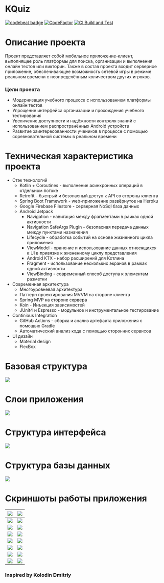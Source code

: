 # KQuiz
[![codebeat badge](https://codebeat.co/badges/532250f5-5bb9-4a9d-97ee-a658e19caddf)](https://codebeat.co/projects/github-com-albatovk-kquiz-master) [![CodeFactor](https://www.codefactor.io/repository/github/albatovk/kquiz/badge)](https://www.codefactor.io/repository/github/albatovk/kquiz)
[![CI Build and Test](https://github.com/AlbatovK/KQuiz/actions/workflows/main.yml/badge.svg)](https://github.com/AlbatovK/KQuiz/actions/workflows/main.yml)
# Описание проекта
Проект представляет собой мобильное приложение-клиент, выполнящее роль платформы для поиска, организации и выполнения онлайн тестов или викторин. Также в состав проекта входит серверное приложение, обеспечивающее возможность сетевой игры в режиме реальном времени с неопределённым количеством других игроков.
### Цели проекта
* Модернизация учебного процесса с использованием платформы онлайн тестов
* Упрощение интерфейса организации и прохождения учебного тестирования
* Увеличение доступности и надёжности контроля знаний с использованием распространённых Android устройств
* Развитие заинтересованности учеников в процессе с помощью соревновательной системы в реальном времени
# Техническая характеристика проекта
 * Стэк технологий
    * Kotlin + Coroutines - выполнение асинхронных операций в отдельном потоке
    * Retrofit - быстрый и безопасный доступ к API со стороны клиента
    * Spring Boot Framework - web-приложение развёрнутое на Heroku
    * Google Firebase Filestore - серверная NoSql база данных
    * Android Jetpack
        * Navigation - навигация между фрагментами в раиках одной активности
        * Navigation SafeArgs Plugin - безопасная передача данных между пунктами назначения
        * Lifecycle - обработка событий на основе жизненного цикла приложения
        * ViewModel - хранение и использование данных относящихся к UI в привязке к жизненному циклу представления
        * Android KTX - набор расширений для Котлина
        * Fragment - использование нескольких экранов в рамках одной активности
        * ViewBinding - современный способ доступа к элементам разметки
* Современная архитектура
    * Многоуровневая архитектура
    * Паттерн проектирования MVVM на стороне клиента
    * Spring MVP на стороне сервера
    * Koin - Инъекция зависимостей
    * JUnit4 и Espresso - модульное и инструментальное тестирование
* Continious Integration
  * GitHub Actions - сборка и анализ артефакта приложения с помощью Gradle
  * Автоматический анализ кода с помощью сторонних сервисов
* UI дизайн
    * Material design
    * FlexBox

# Базовая структура
![](https://github.com/AlbatovK/KQuiz/blob/master/assets/circles.drawio.svg?raw=true)

# Слои приложения
![](https://github.com/AlbatovK/KQuiz/blob/master/assets/layers.drawio.svg?raw=true)

# Структура интерфейса
![](https://github.com/AlbatovK/KQuiz/blob/master/assets/app_structure.drawio.svg?raw=true)

# Структура базы данных
![](https://github.com/AlbatovK/KQuiz/blob/master/assets/db_export.png?raw=true)

# Скриншоты работы приложения
 ![](https://github.com/AlbatovK/KQuiz/blob/master/assets/enter.jpeg?raw=true)       | ![](https://github.com/AlbatovK/KQuiz/blob/master/assets/list.jpeg?raw=true)       |
| -------------- | -------------- |
| ![](https://github.com/AlbatovK/KQuiz/blob/master/assets/search_1.jpeg?raw=true)   | ![](https://github.com/AlbatovK/KQuiz/blob/master/assets/search_2.jpeg?raw=true)    |
| ![](https://github.com/AlbatovK/KQuiz/blob/master/assets/name_host.jpeg?raw=true) | ![](https://github.com/AlbatovK/KQuiz/blob/master/assets/host.jpeg?raw=true) |
![](https://github.com/AlbatovK/KQuiz/blob/master/assets/host_info.jpeg?raw=true) | ![](https://github.com/AlbatovK/KQuiz/blob/master/assets/name_client.jpeg?raw=true)
![](https://github.com/AlbatovK/KQuiz/blob/master/assets/client_ex.jpeg?raw=true) | ![](https://github.com/AlbatovK/KQuiz/blob/master/assets/client.jpeg?raw=true)
![](https://github.com/AlbatovK/KQuiz/blob/master/assets/ex_1.jpeg?raw=true) | ![](https://github.com/AlbatovK/KQuiz/blob/master/assets/ex_2.jpeg?raw=true)
![](https://github.com/AlbatovK/KQuiz/blob/master/assets/ex_3.jpeg?raw=true) | ![](https://github.com/AlbatovK/KQuiz/blob/master/assets/res_1.jpeg?raw=true)
![](https://github.com/AlbatovK/KQuiz/blob/master/assets/res_2.jpeg?raw=true) | ![](https://github.com/AlbatovK/KQuiz/blob/master/assets/res_3.jpeg?raw=true)
### Inspired by Kolodin Dmitriy
